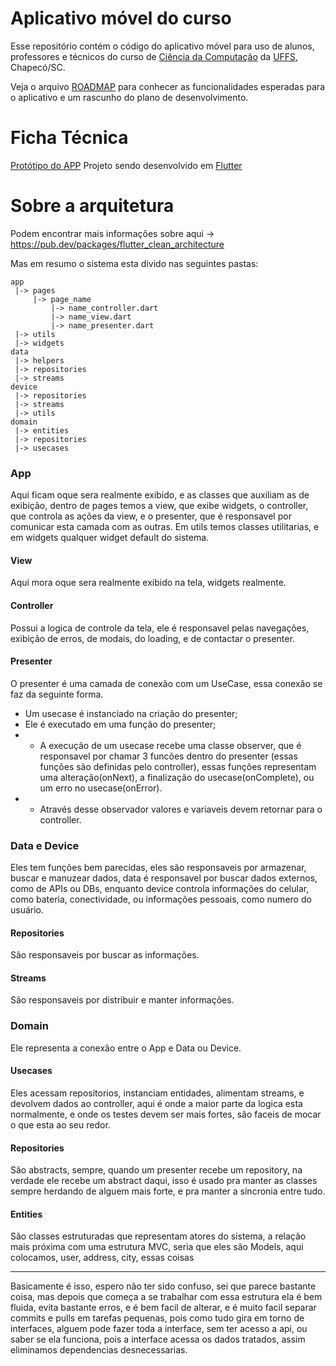 # Aplicativo móvel do curso

Esse repositório contém o código do aplicativo móvel para uso de alunos, professores e técnicos do curso de [Ciência da Computação](https://cc.uffs.edu.br) da [UFFS](http://www.uffs.edu.br), Chapecó/SC.

Veja o arquivo [ROADMAP](ROADMAP.md) para conhecer as funcionalidades esperadas para o aplicativo e um rascunho do plano de desenvolvimento.


# Ficha Técnica

[Protótipo do APP](https://marvelapp.com/d049b9h)
Projeto sendo desenvolvido em [Flutter](https://flutter.dev/)


# Sobre a arquitetura

  

Podem encontrar mais informações sobre aqui -> https://pub.dev/packages/flutter_clean_architecture

  

Mas em resumo o sistema esta divido nas seguintes pastas:

```
app
 |-> pages
     |-> page_name
         |-> name_controller.dart
         |-> name_view.dart
         |-> name_presenter.dart
 |-> utils
 |-> widgets
data
 |-> helpers
 |-> repositories
 |-> streams
device
 |-> repositories
 |-> streams
 |-> utils
domain
 |-> entities
 |-> repositories
 |-> usecases
```

### App
Aqui ficam oque sera realmente exibido, e as classes que auxiliam as de exibição, dentro de pages temos a view, que exibe widgets, o controller, que controla as ações da view, e o presenter, que é responsavel por comunicar esta camada com as outras. Em utils temos classes utilitarias, e em widgets qualquer widget default do sistema.

#### View
Aqui mora oque sera realmente exibido na tela, widgets realmente.

#### Controller
Possui a logica de controle da tela, ele é responsavel pelas navegações, exibição de erros, de modais, do loading, e de contactar o presenter.

#### Presenter
O presenter é uma camada de conexão com um UseCase, essa conexão se faz da seguinte forma.
- Um usecase é instanciado na criação do presenter;
- Ele é executado em uma função do presenter;
-   - A execução de um usecase recebe uma classe observer, que é responsavel por chamar 3 funcões dentro do presenter (essas funções são definidas pelo controller), essas funções representam uma alteração(onNext), a finalização do usecase(onComplete), ou um erro no usecase(onError).
- - Através desse observador valores e variaveis devem retornar para o controller.

### Data e Device
Eles tem funções bem parecidas, eles são responsaveis por armazenar, buscar e manuzear dados, data é responsavel por buscar dados externos, como de APIs ou DBs, enquanto device controla informações do celular, como bateria, conectividade, ou informações pessoais, como numero do usuário.

#### Repositories
São responsaveis por buscar as informações.

#### Streams
São responsaveis por distribuir e manter informações.

### Domain
Ele representa a conexão entre o App e Data ou Device.

#### Usecases
Eles acessam repositorios, instanciam entidades, alimentam streams, e devolvem dados ao controller, aqui é onde a maior parte da logica esta normalmente, e onde os testes devem ser mais fortes, são faceis de mocar o que esta ao seu redor.

#### Repositories
São abstracts, sempre, quando um presenter recebe um repository, na verdade ele recebe um abstract daqui, isso é usado pra manter as classes sempre herdando de alguem mais forte, e pra manter a sincronia entre tudo.

#### Entities
São classes estruturadas que representam atores do sistema, a relação mais próxima com uma estrutura MVC, seria que eles são Models, aqui colocamos, user, address, city, essas coisas

-------------------------------------------------------------------------------

Basicamente é isso, espero não ter sido confuso, sei que parece bastante coisa, mas depois que começa a se trabalhar com essa estrutura ela é bem fluida, evita bastante erros, e é bem facil de alterar, e é muito facil separar commits e pulls em tarefas pequenas, pois como tudo gira em torno de interfaces, alguem pode fazer toda a interface, sem ter acesso a api, ou saber se ela funciona, pois a interface acessa os dados tratados, assim eliminamos dependencias desnecessarias.
